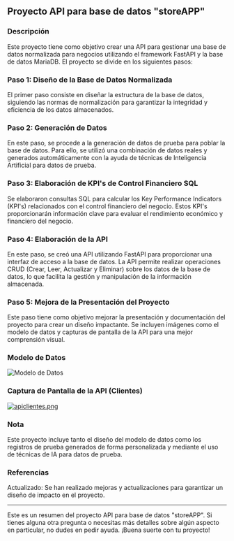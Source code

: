 ## Proyecto API para base de datos "storeAPP"

### Descripción

Este proyecto tiene como objetivo crear una API para gestionar una base de datos normalizada para negocios utilizando el framework FastAPI y la base de datos MariaDB. El proyecto se divide en los siguientes pasos:

### Paso 1: Diseño de la Base de Datos Normalizada

El primer paso consiste en diseñar la estructura de la base de datos, siguiendo las normas de normalización para garantizar la integridad y eficiencia de los datos almacenados.

### Paso 2: Generación de Datos

En este paso, se procede a la generación de datos de prueba para poblar la base de datos. Para ello, se utilizó una combinación de datos reales y generados automáticamente con la ayuda de técnicas de Inteligencia Artificial para datos de prueba.

### Paso 3: Elaboración de KPI's de Control Financiero SQL

Se elaboraron consultas SQL para calcular los Key Performance Indicators (KPI's) relacionados con el control financiero del negocio. Estos KPI's proporcionarán información clave para evaluar el rendimiento económico y financiero del negocio.

### Paso 4: Elaboración de la API

En este paso, se creó una API utilizando FastAPI para proporcionar una interfaz de acceso a la base de datos. La API permite realizar operaciones CRUD (Crear, Leer, Actualizar y Eliminar) sobre los datos de la base de datos, lo que facilita la gestión y manipulación de la información almacenada.

### Paso 5: Mejora de la Presentación del Proyecto

Este paso tiene como objetivo mejorar la presentación y documentación del proyecto para crear un diseño impactante. Se incluyen imágenes como el modelo de datos y capturas de pantalla de la API para una mejor comprensión visual.

### Modelo de Datos

![Modelo de Datos](https://i.postimg.cc/mDK1kryH/modelodatostest.png)

### Captura de Pantalla de la API (Clientes)

[![apiclientes.png](https://i.postimg.cc/5yQ8sTLs/apiclientes.png)](https://postimg.cc/FkmfRPPS)
### Nota

Este proyecto incluye tanto el diseño del modelo de datos como los registros de prueba generados de forma personalizada y mediante el uso de técnicas de IA para datos de prueba.

### Referencias

Actualizado: Se han realizado mejoras y actualizaciones para garantizar un diseño de impacto en el proyecto.

---

Este es un resumen del proyecto API para base de datos "storeAPP". Si tienes alguna otra pregunta o necesitas más detalles sobre algún aspecto en particular, no dudes en pedir ayuda. ¡Buena suerte con tu proyecto!